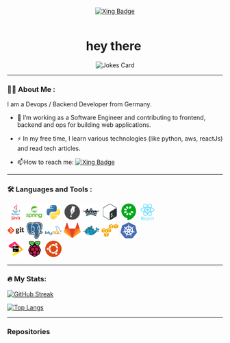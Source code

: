 <div id="header" align="center">
    <img src="https://media.giphy.com/media/M9gbBd9nbDrOTu1Mqx/giphy.gif" width="100" alt=""/>
    <div id="badges">
        <a href="https://www.xing.com/profile/Marcel_Herhold">
            <img src="https://img.shields.io/badge/xing-%23006567.svg?style=for-the-badge&logo=xing&logoColor=white"
                 alt="Xing Badge" height="20px"/>
            <!-- linkedIN -->
        </a>
    </div>
    <img src="https://komarev.com/ghpvc/?username=Marcel2603&style=flat-square&color=blue" alt=""/>
    <h1>
        hey there
    <img src="https://media.giphy.com/media/hvRJCLFzcasrR4ia7z/giphy.gif" width="30px" alt=""/>
    </h1>
</div>
<div id="body" align="center">
        <img src="https://readme-jokes.vercel.app/api" width="500" alt="Jokes Card" />
</div>

---

### :man_technologist: About Me :

I am a Devops / Backend Developer from Germany.

- :telescope: I’m working as a Software Engineer and contributing to frontend, backend and ops for building web
  applications.

- :zap: In my free time, I learn various technologies (like python, aws, reactJs) and read tech articles.

- :mailbox:How to reach
  me: [![Xing Badge](https://img.shields.io/badge/xing-%23006567.svg?style=for-the-badge&logo=xing&logoColor=white)](https://www.xing.com/profile/Marcel_Herhold)

---

### :hammer_and_wrench: Languages and Tools :

<div id="languages">
  <img src="https://github.com/devicons/devicon/blob/master/icons/java/java-original-wordmark.svg" title="Java" alt="Java" width="40" height="40"/>
  <img src="https://github.com/devicons/devicon/blob/master/icons/spring/spring-original-wordmark.svg" title="Spring" alt="Spring" width="40" height="40"/>
  <img src="https://github.com/devicons/devicon/blob/master/icons/python/python-original.svg" title="Python" alt="Python" width="40" height="40"/>
  <img src="https://github.com/dhall-lang/dhall-lang/blob/master/img/dhall-icon.svg" title="Dhall"  alt="Dhall" width="40" height="40"/>
  <img src="https://github.com/devicons/devicon/blob/master/icons/groovy/groovy-original.svg" title="Groovy"  alt="Groovy" width="40" height="40"/>
  <img src="https://github.com/devicons/devicon/blob/master/icons/bash/bash-original.svg" title="Bash" alt="Bash" width="40" height="40"/>
  <img src="https://github.com/devicons/devicon/blob/master/icons/cucumber/cucumber-plain.svg" title="Cucumber" alt="Cucumber" width="40" height="40"/>
  <img src="https://github.com/devicons/devicon/blob/master/icons/react/react-original-wordmark.svg" title="React" alt="React" width="40" height="40"/>
    <br/>
  <img src="https://github.com/devicons/devicon/blob/master/icons/git/git-original-wordmark.svg" title="Git" alt="Git" width="40" height="40"/>
  <img src="https://github.com/devicons/devicon/blob/master/icons/postgresql/postgresql-original.svg" title="Postgresql"  alt="Postgresql" width="40" height="40"/>
  <img src="https://github.com/devicons/devicon/blob/master/icons/mysql/mysql-original-wordmark.svg" title="MySQL"  alt="MySQL" width="40" height="40"/>
  <img src="https://github.com/devicons/devicon/blob/master/icons/gitlab/gitlab-original.svg" title="Gitlab Ci"  alt="Gitlab Ci" width="40" height="40"/>
  <img src="https://github.com/devicons/devicon/blob/master/icons/docker/docker-original.svg" title="Docker"  alt="Docker" width="40" height="40"/>
  <img src="https://github.com/devicons/devicon/blob/master/icons/amazonwebservices/amazonwebservices-original.svg" title="Aws" alt="Aws" width="40" height="40"/>
  <img src="https://github.com/devicons/devicon/blob/master/icons/kubernetes/kubernetes-plain.svg" title="Kubernetes" alt="Kubernetes" width="40" height="40"/>
    <br/>
  <img src="https://github.com/devicons/devicon/blob/master/icons/jetbrains/jetbrains-original.svg" title="Jetbrains" alt="Jetbrains" width="40" height="40"/>
  <img src="https://github.com/devicons/devicon/blob/master/icons/raspberrypi/raspberrypi-original.svg" title="React" alt="React" width="40" height="40"/>
  <img src="https://github.com/devicons/devicon/blob/master/icons/ubuntu/ubuntu-plain.svg" title="React" alt="React" width="40" height="40"/>
</div>

---

### :fire: My Stats:

[![GitHub Streak](https://github-readme-streak-stats.herokuapp.com/?user=Marcel2603&theme=dark&background=000000)](https://git.io/streak-stats)

[![Top Langs](https://github-readme-stats.vercel.app/api/top-langs/?username=Marcel2603&layout=compact&theme=vision-friendly-dark)](https://github.com/anuraghazra/github-readme-stats)

---

### Repositories

<div id="repositories">
<a href="https://github.com/Marcel2603/DhallDockerCompose"><img src="https://gh-card.dev/repos/Marcel2603/DhallDockerCompose.svg" alt=""></a>
</div>
